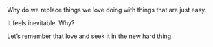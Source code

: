Why do we replace things we love doing with things that are just easy.

It feels inevitable. Why?

Let’s remember that love and seek it in the new hard thing.